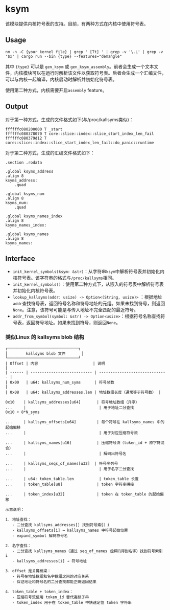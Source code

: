 # ksym
该模块提供内核符号表的支持。目前，有两种方式在内核中使用符号表。

## Usage
```
nm -n -C {your kernel file} | grep ' [Tt] ' | grep -v '\.L' | grep -v '$x' | cargo run --bin {type} --features="demangle"
```

其中 `{type}` 可以是 `gen_ksym` 或 `gen_ksym_assembly`。前者会生成一个文本文件，内核模块可以在运行时解析该文件以获取符号表。后者会生成一个汇编文件，可以与内核一起编译，内核启动时解析并初始化符号表。

使用第二种方式，内核需要开启`assembly` feature。

## Output
对于第一种方式，生成的文件格式如下(与/proc/kallsyms类似)：

``` 
ffffffc080200000 T _start
ffffffc080378070 T core::slice::index::slice_start_index_len_fail
ffffffc080379d12 T core::slice::index::slice_start_index_len_fail::do_panic::runtime
```

对于第二种方式，生成的汇编文件格式如下：

```
.section .rodata

.global ksyms_address
.align 8
ksyms_address:
	.quad

.global ksyms_num
.align 8
ksyms_num:
    .quad

.global ksyms_names_index
.align 8
ksyms_names_index:

.global ksyms_names
.align 8
ksyms_names:

```

## Interface
- `init_kernel_symbols(ksym: &str)`：从字符串`ksym`中解析符号表并初始化内核符号表。该字符串的格式与`/proc/kallsyms`相同。
- `init_kernel_symbols()`：使用第二种方式下，从嵌入的符号表中解析符号表并初始化内核符号表。
- `lookup_kallsyms(addr: usize) -> Option<(String, usize)>` ：根据地址`addr`查找符号表，返回符号名称和符号地址的元组。如果未找到符号，则返回`None`。注意，该符号可能是与传入地址不完全匹配的最近符号。
- `addr_from_symbol(symbol: &str) -> Option<usize>`：根据符号名称查找符号表，返回符号地址。如果未找到符号，则返回`None`。


### 类似Linux 的 kallsyms blob 结构

```
┌───────────────────────────────┐
│        kallsyms blob 文件       │
└───────────────────────────────┘
| Offset | 内容                        | 说明                           |
| ------ | --------------------------- | ------------------------------ |
| 0x00   | u64: kallsyms_num_syms      | 符号总数                       |
| 0x08   | u64: kallsyms_addresses.len | 地址数组长度（通常等于符号数） |

0x10    | kallsyms_addresses[u64]       | 符号地址数组（升序）
...     |                                | 用于地址二分查找
0x10 + 8*N_syms

...     | kallsyms_offsets[u64]         | 每个符号在 kallsyms_names 中的起始偏移
...     |                                | 用于对应压缩符号流

...     | kallsyms_names[u16]           | 压缩符号流（token_id + 原字符混合）
...     |                                | 解码出符号名

...     | kallsyms_seqs_of_names[u32]  | 符号序列号
...     |                                | 用于名字二分查找

...     | u64: token_table.len           | token_table 长度
...     | token_table[u8]               | token 字符串拼接

...     | token_index[u32]              | token 在 token_table 的起始偏移

示意说明：

1. 地址查找：
   - 二分查找 kallsyms_addresses[] 找到符号索引 i
   - kallsyms_offsets[i] → kallsyms_names 中符号起始位置
   - expand_symbol 解码符号名

2. 名字查找：
   - 二分查找 kallsyms_names（通过 seq_of_names 或解码得到名字）找到符号索引 i
   - kallsyms_addresses[i] → 符号地址

3. offset 是关键桥梁：
   - 符号在地址数组和名字数组之间的对应关系
   - 保证地址和符号名的二分查找都能正确返回结果

4. token_table + token_index：
   - 压缩符号流使用 token_id 替代高频子串
   - token_index 用于在 token_table 中快速定位 token 字符串

```
